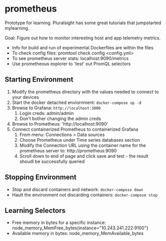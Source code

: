 # prometheus

Prototype for learning.  Pluralsight has some great tutorials that jumpstarted mylearning.

Goal: Figure out how to monitor interesting host and app telemetry metrics.

* Info for build and run of experimental Dockerfiles are within the files
* To check config files: promtool check config <config.yml>
* To see prometheus server stats: localhost:9090/metrics
* Use prometheous explorer to 'test' out PromQL selectors

## Starting Environment

1. Modify the prometheus directory with the values needed to connect to your devices
2. Start the docker detached enviornment: `docker-compose up -d`
3. Browse to Grafana: `http://localhost:3000`
   1. Login creds: admin/admin
   2. Don't bother changing the admin creds
4. Browse to Prometheus: 'http://localhost:9090'
5. Connect containerized Prometheus to containerized Grafana
   1. From menu: Connections > Data sources
   2. Choose Prometheus under Time series databases section
   3. Modify the Connection URL using the container name for the prometheus server to: http://prometheus:9090
   4. Scroll down to end of page and click save and test - the result shoudl be successfully queried

## Stopping Environment

* Stop and discard containers and network: `docker-compose down`
* Hault the environment not discarding containers: `docker-compose stop`

## Learning Selectors

* Free memory in bytes for a specific instance: node_memory_MemFree_bytes{instance="10.243.241.222:9100"}
* Available memory in bytes: node_memory_MemAvailable_bytes
